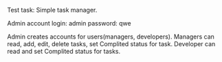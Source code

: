 Test task: Simple task manager.

Admin account
login: admin
password: qwe

Admin creates accounts for users(managers, developers). Managers can read, add, edit, delete tasks, set Complited status for task. Developer can read and set Complited status for tasks.  
